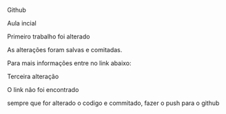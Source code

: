Github

Aula incial

Primeiro trabalho foi alterado

As alterações foram salvas e comitadas.


Para mais informações entre no link abaixo:

Terceira alteração

O link não foi encontrado

sempre que for alterado o codigo e commitado, fazer o push para o github



